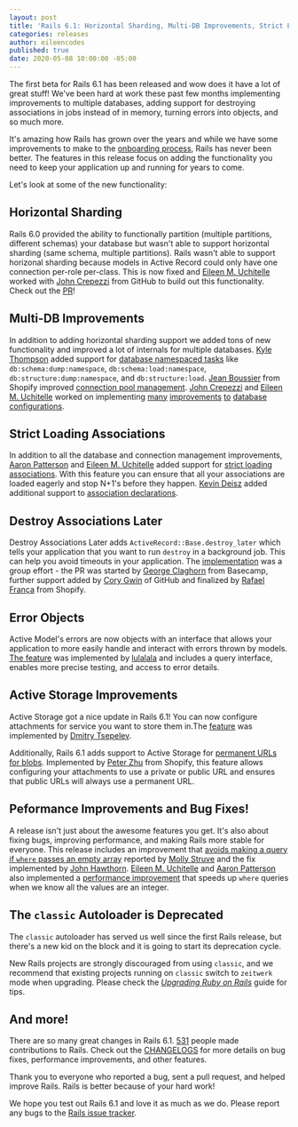 ```yaml
---
layout: post
title: 'Rails 6.1: Horizontal Sharding, Multi-DB Improvements, Strict Loading, Destroy Associations in Background, Error Objects, and more!'
categories: releases
author: eileencodes
published: true
date: 2020-05-08 10:00:00 -05:00
---
```

The first beta for Rails 6.1 has been released and wow does it have a lot of great stuff! We've been hard at work these past few months implementing improvements to multiple databases, adding support for destroying associations in jobs instead of in memory, turning errors into objects, and so much more.

It's amazing how Rails has grown over the years and while we have some improvements to make to the [onboarding process](https://weblog.rubyonrails.org/2020/5/7/A-May-of-WTFs/), Rails has never been better. The features in this release focus on adding the functionality you need to keep your application up and running for years to come.

Let's look at some of the new functionality:

## Horizontal Sharding

Rails 6.0 provided the ability to functionally partition (multiple partitions, different schemas) your database but wasn't able to support horizontal sharding (same schema, multiple partitions). Rails wasn't able to support horizonal sharding because models in Active Record could only have one connection per-role per-class. This is now fixed and [Eileen M. Uchitelle](https://github.com/eileencodes) worked with [John Crepezzi](https://github.com/seejohnrun) from GitHub to build out this functionality. Check out the [PR](https://github.com/rails/rails/pull/38531)!

## Multi-DB Improvements

In addition to adding horizontal sharding support we added tons of new functionality and improved a lot of internals for multiple databases. [Kyle Thompson](https://github.com/kylekthompson) added support for [database namespaced tasks](https://github.com/rails/rails/pull/38449) like `db:schema:dump:namespace`, `db:schema:load:namespace`, `db:structure:dump:namespace`, and `db:structure:load`. [Jean Boussier](https://github.com/casperisfine) from Shopify improved [connection pool management](https://github.com/rails/rails/pull/37296). [John Crepezzi](https://github.com/seejohnrun) and [Eileen M. Uchitelle](https://github.com/eileencodes) worked on implementing [many](https://github.com/rails/rails/pull/37185) [improvements](https://github.com/rails/rails/pull/37279) [to](https://github.com/rails/rails/pull/38536) [database](https://github.com/rails/rails/pull/38256) [configurations](https://github.com/rails/rails/pull/38029).

## Strict Loading Associations

In addition to all the database and connection management improvements, [Aaron Patterson](https://github.com/tenderlove) and [Eileen M. Uchitelle](https://github.com/eileencodes) added support for [strict loading associations](https://github.com/rails/rails/pull/37400). With this feature you can ensure that all your associations are loaded eagerly and stop N+1's before they happen. [Kevin Deisz](https://github.com/kddeisz) added additional support to [association declarations](https://github.com/rails/rails/pull/38541).

## Destroy Associations Later

Destroy Associations Later adds `ActiveRecord::Base.destroy_later` which tells your application that you want to run `destroy` in a background job. This can help you avoid timeouts in your application. The [implementation](https://github.com/rails/rails/pull/39149) was a group effort - the PR was started by [George Claghorn](https://github.com/georgeclaghorn) from Basecamp, further support added by [Cory Gwin](https://github.com/gwincr11) of GitHub and finalized by [Rafael França](https://github.com/rafaelfranca) from Shopify.

## Error Objects

Active Model's errors are now objects with an interface that allows your application to more easily handle and interact with errors thrown by models. [The feature](https://github.com/rails/rails/pull/32313) was implemented by [lulalala](https://github.com/lulalala) and includes a query interface, enables more precise testing, and access to error details.

## Active Storage Improvements

Active Storage got a nice update in Rails 6.1! You can now configure attachments for service you want to store them in.The [feature](https://github.com/rails/rails/pull/34935) was implemented by [Dmitry Tsepelev](https://github.com/DmitryTsepelev).

Additionally, Rails 6.1 adds support to Active Storage for [permanent URLs for blobs](https://github.com/rails/rails/pull/36729). Implemented by [Peter Zhu](https://github.com/peterzhu2118) from Shopify, this feature allows configuring your attachments to use a private or public URL and ensures that public URLs will always use a permanent URL.


## Peformance Improvements and Bug Fixes!

A release isn't just about the awesome features you get. It's also about fixing bugs, improving performance, and making Rails more stable for everyone. This release includes an improvement that [avoids making a query if `where` passes an empty array](https://github.com/rails/rails/pull/37266) reported by [Molly Struve](https://github.com/mstruve) and the fix implemented by [John Hawthorn](https://github.com/jhawthorn). [Eileen M. Uchitelle](https://github.com/eileencodes) and [Aaron Patterson](https://github.com/tenderlove) also implemented a [performance improvement](https://github.com/rails/rails/pull/39009) that speeds up `where` queries when we know all the values are an integer.

## The `classic` Autoloader is Deprecated

The `classic` autoloader has served us well since the first Rails release, but there's a new kid on the block and it is going to start its deprecation cycle.

New Rails projects are strongly discouraged from using `classic`, and we recommend that existing projects running on `classic` switch to `zeitwerk` mode when upgrading. Please check the [_Upgrading Ruby on Rails_](https://guides.rubyonrails.org/upgrading_ruby_on_rails.html) guide for tips.

## And more!

There are so many great changes in Rails 6.1. [531](https://contributors.rubyonrails.org/edge/contributors) people made contributions to Rails. Check out the [CHANGELOGS](https://github.com/rails/rails/tree/v6.1.0.beta1) for more details on bug fixes, performance improvements, and other features.

Thank you to everyone who reported a bug, sent a pull request, and helped improve Rails. Rails is better because of your hard work!

We hope you test out Rails 6.1 and love it as much as we do. Please report any bugs to the [Rails issue tracker](https://github.com/rails/rails/issues).
